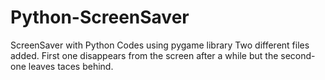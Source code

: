 # Python-ScreenSaver
ScreenSaver with Python Codes using pygame library
Two different files added. First one disappears from the screen after a while but the second-one leaves taces behind.
